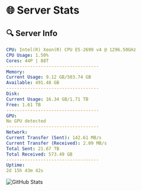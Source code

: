 # 🌐 Server Stats
## 🔍 Server Info
```yaml
CPU: Intel(R) Xeon(R) CPU E5-2699 v4 @ 1296.50GHz
CPU Usage: 1.50%
Cores: 44P | 88T
-----------------------------------
Memory:
Current Usage: 9.12 GB/503.74 GB
Available: 491.48 GB
-----------------------------------
Disk:
Current Usage: 16.34 GB/1.71 TB
Free: 1.61 TB
-----------------------------------
GPU:
No GPU detected
-----------------------------------
Network:
Current Transfer (Sent): 142.61 MB/s
Current Transfer (Received): 2.09 MB/s
Total Sent: 21.67 TB
Total Received: 573.49 GB
-----------------------------------
Uptime:
2d 15h 43m 42s
```
![GitHub Stats](https://img.shields.io/badge/Updated-2025-02-10_14:27:00-blue)